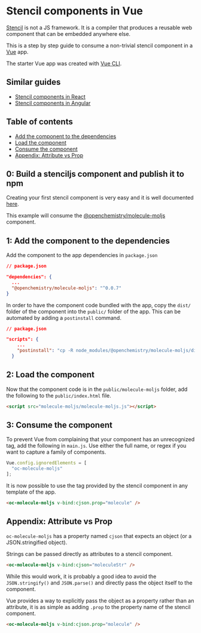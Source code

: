 # Stencil components in Vue

[Stencil](https://stenciljs.com/) is not a JS framework. It is a compiler that produces a reusable web component that can be embedded anywhere else.

This is a step by step guide to consume a non-trivial stencil component in a [Vue](https://vuejs.org/) app.

The starter Vue app was created with [Vue CLI](https://cli.vuejs.org/).

## Similar guides
- [Stencil components in React](https://github.com/alesgenova/stenciljs-in-react.git)
- [Stencil components in Angular](https://github.com/alesgenova/stenciljs-in-angular.git)

## Table of contents
- [Add the component to the dependencies](#1-add-the-component-to-the-dependencies)
- [Load the component](#2-load-the-component)
- [Consume the component](#3-consume-the-component)
- [Appendix: Attribute vs Prop](#appendix-attribute-vs-prop)

## 0: Build a stenciljs component and publish it to npm
Creating your first stencil component is very easy and it is well documented [here](https://stenciljs.com/docs/my-first-component). 

This example will consume the [@openchemistry/molecule-moljs](https://github.com/OpenChemistry/oc-web-components/tree/master/packages/molecule-moljs) component.

## 1: Add the component to the dependencies

Add the component to the app dependencies in `package.json`

```json
// package.json

"dependencies": {
  ...
  "@openchemistry/molecule-moljs": "^0.0.7"
}
```

In order to have the component code bundled with the app, copy the `dist/` folder of the component into the `public/` folder of the app. This can be automated by adding a `postinstall` command.

```json
// package.json

"scripts": {
    ...
    "postinstall": "cp -R node_modules/@openchemistry/molecule-moljs/dist public/molecule-moljs"
  }
```

## 2: Load the component
Now that the component code is in the `public/molecule-moljs` folder, add the following to the `public/index.html` file.
```html
<script src="molecule-moljs/molecule-moljs.js"></script>
```

## 3: Consume the component
To prevent Vue from complaining that your component has an unrecognized tag, add the following in `main.js`. Use either the full name, or regex if you want to capture a family of components.
```js
Vue.config.ignoredElements = [
  "oc-molecule-moljs"
];
```

It is now possible to use the tag provided by the stencil component in any template of the app.

```html
<oc-molecule-moljs v-bind:cjson.prop="molecule" />
```

## Appendix: Attribute vs Prop
`oc-molecule-moljs` has a property named `cjson` that expects an object (or a JSON.stringified object).

Strings can be passed directly as attributes to a stencil component.
```html
<oc-molecule-moljs v-bind:cjson="moleculeStr" />
```

While this would work, it is probably a good idea to avoid the `JSON.stringify()` and `JSON.parse()` and directly pass the object itself to the component.

Vue provides a way to explicitly pass the object as a property rather than an attribute, it is as simple as adding `.prop` to the property name of the stencil component.

```html
<oc-molecule-moljs v-bind:cjson.prop="molecule" />
```
